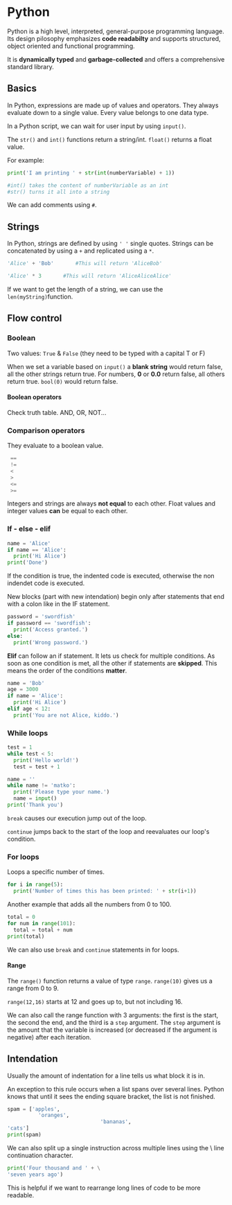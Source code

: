 # Python

Python is a high level, interpreted, general-purpose programming language. Its design pilosophy emphasizes **code readabilty** and supports structured, object oriented and functional programming.

It is **dynamically typed** and **garbage-collected** and offers a comprehensive standard library.

## Basics

In Python, expressions are made up of values and operators. They always evaluate down to a single value. Every value belongs to one data type.

In a Python script, we can wait for user input by using ```input()```.

The ```str()``` and ```int()``` functions return a string/int. ```float()``` returns a float value.

For example:
```python
print('I am printing ' + str(int(numberVariable) + 1))    

#int() takes the content of numberVariable as an int
#str() turns it all into a string
```

We can add comments using ```#```.

## Strings

In Python, strings are defined by using ```' '``` single quotes. Strings can be concatenated by using a ```+``` and replicated using a ```*```.

```python
'Alice' + 'Bob'       #This will return 'AliceBob'
```

```python
'Alice' * 3       #This will return 'AliceAliceAlice'
```

If we want to get the length of a string, we can use the ```len(myString)```function.

## Flow control

### Boolean

Two values: ```True``` & ```False``` (they need to be typed with a capital T or F)

When we set a variable based on ```input()``` a **blank string** would return false, all the other strings return true. For numbers, **0** or **0.0** return false, all others return true. ```bool(0)``` would return false.

#### Boolean operators

Check truth table. AND, OR, NOT...

### Comparison operators

They evaluate to a boolean value. 

```python
 ==
 !=
 <
 >
 <=
 >=
```

Integers and strings are always **not equal** to each other. Float values and integer values **can** be equal to each other.

### If - else - elif

```python
name = 'Alice'
if name == 'Alice':
  print('Hi Alice')
print('Done')
```

If the condition is true, the indented code is executed, otherwise the non indendet code is executed.

New blocks (part with new intendation) begin only after statements that end with a colon like in the IF statement.

```python
password = 'swordfish'
if password == 'swordfish':
  print('Access granted.')
else:
  print('Wrong password.')
```

**Elif** can follow an if statement. It lets us check for multiple conditions. As soon as one condition is met, all the other if statements are **skipped**. This means the order of the conditions **matter**.

```python
name = 'Bob'
age = 3000
if name = 'Alice':
  print('Hi Alice')
elif age < 12:
  print('You are not Alice, kiddo.')
```

### While loops

```python
test = 1
while test < 5:
  print('Hello world!')
  test = test + 1
```

```python
name = ''
while name != 'matko':
  print('Please type your name.')
  name = input()
print('Thank you')
```

```break``` causes our execution jump out of the loop.

```continue``` jumps back to the start of the loop and reevaluates our loop's condition.

### For loops

Loops a specific number of times.

```python
for i in range(5):
  print('Number of times this has been printed: ' + str(i+1))
```

Another example that adds all the numbers from 0 to 100.

```python
total = 0
for num in range(101):
  total = total + num
print(total)
```

We can also use ```break``` and ```continue``` statements in for loops.

#### Range

The ```range()``` function returns a value of type ```range```. ```range(10)``` gives us a range from 0 to 9.

```range(12,16)``` starts at 12 and goes up to, but not including 16.

We can also call the range function with 3 arguments: the first is the start, the second the end, and the third is a ```step``` argument. The ```step``` argument is the amount that the variable is increased (or decreased if the argument is negative) after each iteration. 

## Intendation

Usually the amount of indentation for a line tells us what block it is in.

An exception to this rule occurs when a list spans over several lines. Python knows that until it sees the ending square bracket, the list is not finished.

```python
spam = ['apples',
          'oranges',
                              'bananas',
'cats']
print(spam)
```

We can also split up a single instruction across multiple lines using the \ line continuation character.

```python
print('Four thousand and ' + \
'seven years ago')
```

This is helpful if we want to rearrange long lines of code to be more readable.